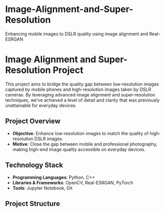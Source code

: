 # Image-Alignment-and-Super-Resolution
Enhancing mobile images to DSLR quality using image alignment and Real-ESRGAN

# Image Alignment and Super-Resolution Project

This project aims to bridge the quality gap between low-resolution images captured by mobile phones and high-resolution images taken by DSLR cameras. By leveraging advanced image alignment and super-resolution techniques, we’ve achieved a level of detail and clarity that was previously unattainable for everyday devices.

## Project Overview
- **Objective**: Enhance low-resolution images to match the quality of high-resolution DSLR images.
- **Motive**: Close the gap between mobile and professional photography, making high-end image quality accessible on everyday devices.

## Technology Stack
- **Programming Languages**: Python, C++
- **Libraries & Frameworks**: OpenCV, Real-ESRGAN, PyTorch
- **Tools**: Jupyter Notebook, Git

## Project Structure


